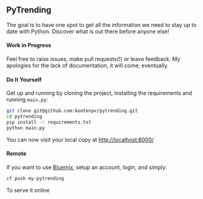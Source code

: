 ## PyTrending

The goal is to have one spot to get all the information we need to stay up to date with Python. Discover what is out there before anyone else! 

#### Work in Progress

Feel free to raise issues, make pull requests(!) or leave feedback. My apologies for the lack of documentation, it will come; eventually.

#### Do It Yourself

Get up and running by cloning the project, installing the requirements and running `main.py`:

```bash
git clone git@github.com:kootenpv/pytrending.git
cd pytrending
pip install -r requirements.txt
python main.py
```

You can now visit your local copy at <a href="http://localhost:8000/">http://localhost:8000/</a>

#### Remote

If you want to use <a href="https://console.ng.bluemix.net/">Bluemix</a>, setup an account, login, and simply:

```bash
cf push my-pytrending
```

To serve it online